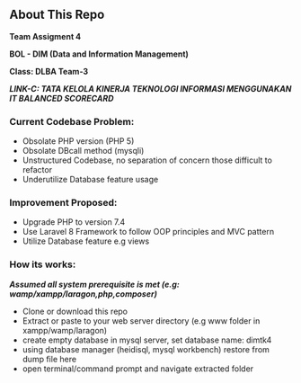 ## About This Repo
**Team Assigment 4**

**BOL - DIM (Data and Information Management)**

**Class: DLBA Team-3**

***LINK-C: TATA KELOLA KINERJA TEKNOLOGI INFORMASI MENGGUNAKAN IT BALANCED SCORECARD***

### Current Codebase Problem:
- Obsolate PHP version (PHP 5)
- Obsolate DBcall method (mysqli)
- Unstructured Codebase, no separation of concern those difficult to refactor
- Underutilize Database feature usage

### Improvement Proposed:
- Upgrade PHP to version 7.4
- Use Laravel 8 Framework to follow OOP principles and MVC pattern
- Utilize Database feature e.g views

### How its works:
***Assumed all system prerequisite is met (e.g: wamp/xampp/laragon,php,composer)***
- Clone or download this repo
- Extract or paste to your web server directory (e.g www folder in xampp/wamp/laragon)
- create empty database in mysql server, set database name: dimtk4
- using database manager (heidisql, mysql workbench) restore from dump file here 
- open terminal/command prompt and navigate extracted folder
